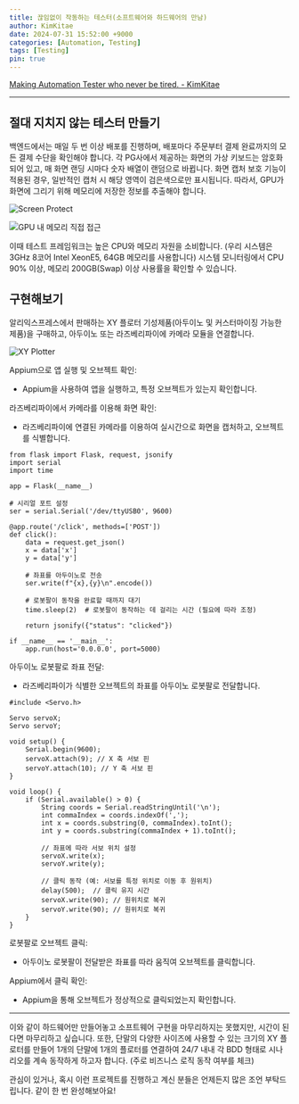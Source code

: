 ```yaml
---
title: 끊임없이 작동하는 테스터(소프트웨어와 하드웨어의 만남)
author: KimKitae
date: 2024-07-31 15:52:00 +9000
categories: [Automation, Testing]
tags: [Testing]
pin: true
---
```


[Making Automation Tester who never be tired. -  KimKitae](https://kimkitae.notion.site/Making-Automation-Tester-who-never-be-tired-6e6f163cc1564e929909847d2a4716eb)

---

## 절대 지치지 않는 테스터 만들기
백엔드에서는 매일 두 번 이상 배포를 진행하며, 배포마다 주문부터 결제 완료까지의 모든 결제 수단을 확인해야 합니다. 각 PG사에서 제공하는 화면의 가상 키보드는 암호화되어 있고, 매 화면 랜딩 시마다 숫자 배열이 랜덤으로 바뀝니다. 화면 캡처 보호 기능이 적용된 경우, 일반적인 캡처 시 해당 영역이 검은색으로만 표시됩니다. 따라서, GPU가 화면에 그리기 위해 메모리에 저장한 정보를 추출해야 합니다.

![Screen Protect](https://github.com/user-attachments/assets/66299804-d681-4d19-b0b0-9464c1fa9771)


![GPU 내 메모리 직접 접근](https://github.com/user-attachments/assets/670fcfc9-74e1-414c-a933-706af1bc0c9b)

이때 테스트 프레임워크는 높은 CPU와 메모리 자원을 소비합니다. (우리 시스템은 3GHz 8코어 Intel XeonE5, 64GB 메모리를 사용합니다) 시스템 모니터링에서 CPU 90% 이상, 메모리 200GB(Swap) 이상 사용률을 확인할 수 있습니다.

## 구현해보기
알리익스프레스에서 판매하는 XY 플로터 기성제품(아두이노 및 커스터마이징 가능한 제품)을 구매하고, 아두이노 또는 라즈베리파이에 카메라 모듈을 연결합니다.

![XY Plotter](https://github.com/user-attachments/assets/4bb90203-003f-4240-b4a3-9948e95f228f)



Appium으로 앱 실행 및 오브젝트 확인:
- Appium을 사용하여 앱을 실행하고, 특정 오브젝트가 있는지 확인합니다.

라즈베리파이에서 카메라를 이용해 화면 확인:
- 라즈베리파이에 연결된 카메라를 이용하여 실시간으로 화면을 캡처하고, 오브젝트를 식별합니다.

```
from flask import Flask, request, jsonify
import serial
import time

app = Flask(__name__)

# 시리얼 포트 설정
ser = serial.Serial('/dev/ttyUSB0', 9600)

@app.route('/click', methods=['POST'])
def click():
    data = request.get_json()
    x = data['x']
    y = data['y']
    
    # 좌표를 아두이노로 전송
    ser.write(f"{x},{y}\n".encode())
    
    # 로봇팔이 동작을 완료할 때까지 대기
    time.sleep(2)  # 로봇팔이 동작하는 데 걸리는 시간 (필요에 따라 조정)
    
    return jsonify({"status": "clicked"})

if __name__ == '__main__':
    app.run(host='0.0.0.0', port=5000)
```

아두이노 로봇팔로 좌표 전달:
- 라즈베리파이가 식별한 오브젝트의 좌표를 아두이노 로봇팔로 전달합니다.

```
#include <Servo.h>

Servo servoX;
Servo servoY;

void setup() {
    Serial.begin(9600);
    servoX.attach(9); // X 축 서보 핀
    servoY.attach(10); // Y 축 서보 핀
}

void loop() {
    if (Serial.available() > 0) {
        String coords = Serial.readStringUntil('\n');
        int commaIndex = coords.indexOf(',');
        int x = coords.substring(0, commaIndex).toInt();
        int y = coords.substring(commaIndex + 1).toInt();

        // 좌표에 따라 서보 위치 설정
        servoX.write(x);
        servoY.write(y);

        // 클릭 동작 (예: 서보를 특정 위치로 이동 후 원위치)
        delay(500);  // 클릭 유지 시간
        servoX.write(90); // 원위치로 복귀
        servoY.write(90); // 원위치로 복귀
    }
}
```

로봇팔로 오브젝트 클릭:
- 아두이노 로봇팔이 전달받은 좌표를 따라 움직여 오브젝트를 클릭합니다.

Appium에서 클릭 확인:
- Appium을 통해 오브젝트가 정상적으로 클릭되었는지 확인합니다.

---

이와 같이 하드웨어만 만들어놓고 소프트웨어 구현을 마무리하지는 못했지만, 시간이 된다면 마무리하고 싶습니다. 또한, 단말의 다양한 사이즈에 사용할 수 있는 크기의 XY 플로터를 만들어 1개의 단말에 1개의 플로터를 연결하여 24/7 내내 각 BDD 형태로 시나리오를 계속 동작하게 하고자 합니다. (주로 비즈니스 로직 동작 여부를 체크)

관심이 있거나, 혹시 이런 프로젝트를 진행하고 계신 분들은 언제든지 많은 조언 부탁드립니다. 같이 한 번 완성해보아요!